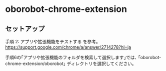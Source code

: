 # oborobot-chrome-extension

## セットアップ
手順 2: アプリや拡張機能をテストする を参考｡
https://support.google.com/chrome/a/answer/2714278?hl=ja

手順6の｢アプリや拡張機能のフォルダを検索して選択します｣では､
｢oborobot-chrome-extension/oborobot｣ ディレクトリを選択してください｡
